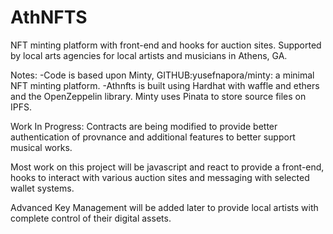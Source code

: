 # AthNFTS
NFT minting platform with front-end and hooks for auction sites. Supported by local arts agencies for local artists and musicians in Athens, GA.






Notes:
-Code is based upon Minty, GITHUB:yusefnapora/minty: a minimal NFT minting platform.
-Athnfts is built using Hardhat with waffle and ethers and the OpenZeppelin library.  Minty uses Pinata to store source files on IPFS.


Work In Progress:
Contracts are being modified to provide better authentication of provnance and additional features to better support musical works.

Most work on this project will be javascript and react to provide a front-end, hooks to interact with various auction sites and messaging with selected wallet systems.

Advanced Key Management will be added later to provide local artists with complete control of their digital assets.

